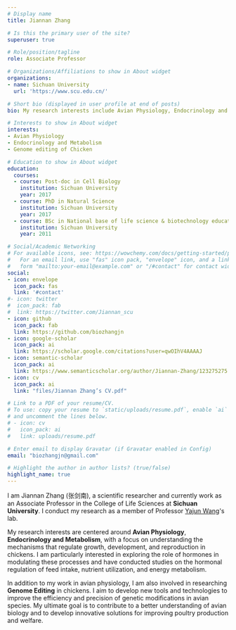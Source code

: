 ```yaml
---
# Display name
title: Jiannan Zhang

# Is this the primary user of the site?
superuser: true

# Role/position/tagline
role: Associate Professor

# Organizations/Affiliations to show in About widget
organizations:
- name: Sichuan University
  url: 'https://www.scu.edu.cn/'

# Short bio (displayed in user profile at end of posts)
bio: My research interests include Avian Physiology, Endocrinology and Metabolism.

# Interests to show in About widget
interests:
- Avian Physiology
- Endocrinology and Metabolism
- Genome editing of Chicken

# Education to show in About widget
education:
  courses:
  - course: Post-doc in Cell Biology
    institution: Sichuan University
    year: 2017
  - course: PhD in Natural Science
    institution: Sichuan University
    year: 2017
  - course: BSc in National base of life science & biotechnology education
    institution: Sichuan University
    year: 2011

# Social/Academic Networking
# For available icons, see: https://wowchemy.com/docs/getting-started/page-builder/#icons
#   For an email link, use "fas" icon pack, "envelope" icon, and a link in the
#   form "mailto:your-email@example.com" or "/#contact" for contact widget.
social:
- icon: envelope
  icon_pack: fas
  link: '#contact'
#- icon: twitter
#  icon_pack: fab
#  link: https://twitter.com/Jiannan_scu
- icon: github
  icon_pack: fab
  link: https://github.com/biozhangjn
- icon: google-scholar
  icon_pack: ai
  link: https://scholar.google.com/citations?user=qwOIhV4AAAAJ
- icon: semantic-scholar
  icon_pack: ai
  link: https://www.semanticscholar.org/author/Jiannan-Zhang/123275275
- icon: cv
  icon_pack: ai
  link: "files/Jiannan Zhang’s CV.pdf"

# Link to a PDF of your resume/CV.
# To use: copy your resume to `static/uploads/resume.pdf`, enable `ai` icons in `params.toml`, 
# and uncomment the lines below.
# - icon: cv
#   icon_pack: ai
#   link: uploads/resume.pdf

# Enter email to display Gravatar (if Gravatar enabled in Config)
email: "biozhangjn@gmail.com"

# Highlight the author in author lists? (true/false)
highlight_name: true
---
```


<p>I am Jiannan Zhang (张剑南), a scientific researcher and currently work as an Associate Professor in the College of Life Sciences at <strong>Sichuan University</strong>. I conduct my research as a member of Professor <a href="http://life.scu.edu.cn/info/1048/1836.htm">Yajun Wang</a>'s lab.</p>

<p>My research interests are centered around <strong>Avian Physiology</strong>, <strong>Endocrinology and Metabolism</strong>, with a focus on understanding the mechanisms that regulate growth, development, and reproduction in chickens. I am particularly interested in exploring the role of hormones in modulating these processes and have conducted studies on the hormonal regulation of feed intake, nutrient utilization, and energy metabolism.</p>

<p>In addition to my work in avian physiology, I am also involved in researching <strong>Genome Editing</strong> in chickens. I aim to develop new tools and technologies to improve the efficiency and precision of genetic modifications in avian species. My ultimate goal is to contribute to a better understanding of avian biology and to develop innovative solutions for improving poultry production and welfare.</p>